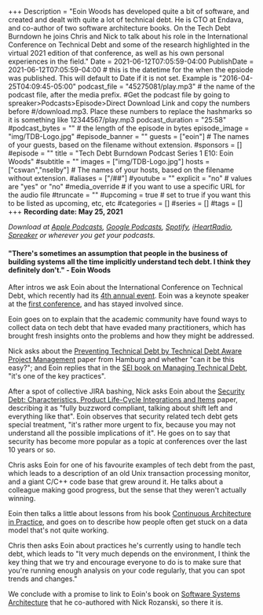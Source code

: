 +++
Description = "Eoin Woods has developed quite a bit of software, and created and dealt with quite a lot of technical debt. He is CTO at Endava, and co-author of two software architecture books. On the Tech Debt Burndown he joins Chris and Nick to talk about his role in the International Conference on Technical Debt and some of the research highlighted in the virtual 2021 edition of that conference, as well as his own personal experiences in the field."
Date = 2021-06-12T07:05:59-04:00
PublishDate = 2021-06-12T07:05:59-04:00 # this is the datetime for the when the epsiode was published. This will default to Date if it is not set. Example is "2016-04-25T04:09:45-05:00"
podcast_file = "45275081/play.mp3" # the name of the podcast file, after the media prefix.
#Get the podcast file by going to spreaker>Podcasts>Episode>Direct Download Link and copy the numbers before
#/download.mp3. Place these numbers to replace the hashmarks so it is something like 12344567/play.mp3 
podcast_duration = "25:58"
#podcast_bytes = "" # the length of the episode in bytes
episode_image = "img/TDB-Logo.jpg"
#episode_banner = ""
guests = ["eoin"] # The names of your guests, based on the filename without extension.
#sponsors = []
#episode = ""
title = "Tech Debt Burndown Podcast Series 1 E10: Eoin Woods"
#subtitle = ""
images = ["img/TDB-Logo.jpg"]
hosts = ["cswan","nselby"] # The names of your hosts, based on the filename without extension.
#aliases = ["/##"]
#youtube = ""
explicit = "no" # values are "yes" or "no"
#media_override # if you want to use a specific URL for the audio file
#truncate = ""
#upcoming = true # set to true if you want this to be listed as upcoming, etc, etc
#categories = []
#series = []
#tags = []
+++
**Recording date: May 25, 2021**

*Download at [Apple Podcasts](https://podcastsconnect.apple.com/my-podcasts/the-tech-debt-burndown-podcast/1562710899), [Google Podcasts](https://podcasts.google.com/feed/aHR0cHM6Ly93d3cuc3ByZWFrZXIuY29tL3Nob3cvNDg3MzE4MC9lcGlzb2Rlcy9mZWVk), [Spotify](https://open.spotify.com/show/0t15PUgvQYNWQ6LYXJ8zkz), [iHeartRadio](https://iheart.com/podcast/81137852), [Spreaker](https://www.spreaker.com/show/the-tech-debt-burndown-podcast) or wherever you get your podcasts.*

#### "There's sometimes an assumption that people in the business of building systems all the time implicitly understand tech debt. I think they definitely don't." - Eoin Woods ####

After intros we ask Eoin about the International Conference on Technical Debt, which recently had its [4th annual event](https://2021.techdebtconf.org/). Eoin was a keynote speaker at the [first conference](https://2018.techdebtconf.org/), and has stayed involved since.

Eoin goes on to explain that the academic community have found ways to collect data on tech debt that have evaded many practitioners, which has brought fresh insights onto the problems and how they might be addressed.

Nick asks about the [Preventing Technical Debt by Technical Debt Aware Project Management](https://2021.techdebtconf.org/details/techdebt-2021-technical-papers/9/Preventing-Technical-Debt-by-Technical-Debt-Aware-Project-Management-Evaluation-of-) paper from Hamburg and whether "can it be this easy?"; and Eoin replies that in the [SEI book on Managing Technical Debt](https://resources.sei.cmu.edu/library/asset-view.cfm?assetid=546594), "it's one of the key practices".

After a spot of collective JIRA bashing, Nick asks Eoin about the [Security Debt: Characteristics, Product Life-Cycle Integrations and Items](https://2021.techdebtconf.org/details/techdebt-2021-technical-papers/7/Security-Debt-Characteristics-Product-Life-Cycle-Integrations-and-Items) paper, describing it as "fully buzzword compliant, talking about shift left and everything like that". Eoin observes that security related tech debt gets special treatment, "it's rather more urgent to fix, because you may not understand all the possible implications of it". He goes on to say that security has become more popular as a topic at conferences over the last 10 years or so.

Chris asks Eoin for one of his favourite examples of tech debt from the past, which leads to a description of an old Unix transaction processing monitor, and a giant C/C++ code base that grew around it. He talks about a colleague making good progress, but the sense that they weren't actually winning.

Eoin then talks a little about lessons from his book [Continuous Architecture in Practice](https://pgppgp.wordpress.com/), and goes on to describe how people often get stuck on a data model that's not quite working.

Chris then asks Eoin about practices he's currently using to handle tech debt, which leads to "It very much depends on the environment, I think the key thing that we try and encourage everyone to do is to make sure that you're running enough analysis on your code regularly, that you can spot trends and changes."

We conclude with a promise to link to Eoin's book on [Software Systems Architecture](https://www.viewpoints-and-perspectives.info/) that he co-authored with Nick Rozanski, so there it is.
